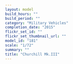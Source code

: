 ```yaml
---
layout: model
build_hours: ""
build_period: ""
category: "Military Vehicles"
completion_date: "2015"
flickr_set_id: ""
flickr_set_thumbnail_url: ""
model_id: "181"
scale: "1/72"
summary: ""
title: "Churchill Mk.III"
---
```



